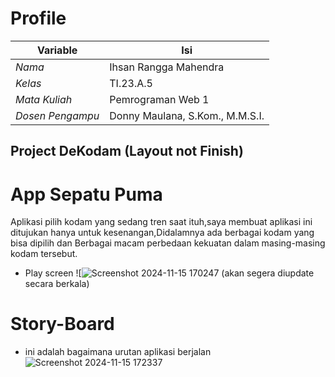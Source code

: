 # Profile
| Variable         |                  Isi              |
|------------------|-----------------------------------|
| *Nama*           |        Ihsan Rangga Mahendra      |
| *Kelas*          |              TI.23.A.5            |
| *Mata Kuliah*    |         Pemrograman Web 1         |
| *Dosen Pengampu* |   Donny Maulana, S.Kom., M.M.S.I. |

## Project DeKodam (Layout not Finish)
# **App Sepatu Puma**
Aplikasi pilih kodam yang sedang tren saat ituh,saya membuat aplikasi ini ditujukan hanya untuk kesenangan,Didalamnya ada berbagai kodam yang bisa dipilih dan Berbagai macam perbedaan kekuatan dalam masing-masing kodam tersebut.

-  Play screen
![![Screenshot 2024-11-15 170247](https://github.com/user-attachments/assets/e8da65aa-5b06-4c85-8a44-654521b31775)
(akan segera diupdate secara berkala)

# Story-Board
-  ini adalah bagaimana urutan aplikasi berjalan 
![Screenshot 2024-11-15 172337](https://github.com/user-attachments/assets/85a4f58a-3e20-4900-8a0e-3209d5bb9801)
